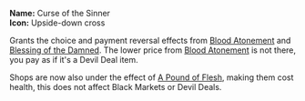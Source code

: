**Name:** Curse of the Sinner
<br>
**Icon:** Upside-down cross

Grants the choice and payment reversal effects from [Blood Atonement](/docs/items/passive/okay/Blood%20Atonement/idea.md) and [Blessing of the Damned](/docs/items/passive/okay/Blessing%20of%20the%20damned/idea.md).
The lower price from [Blood Atonement](/docs/items/passive/okay/Blood%20Atonement/idea.md) is not there, you pay as if it's a Devil Deal item.

Shops are now also under the effect of [A Pound of Flesh](https://bindingofisaacrebirth.fandom.com/wiki/A_Pound_of_Flesh), making them cost health, this does not affect Black Markets or Devil Deals.